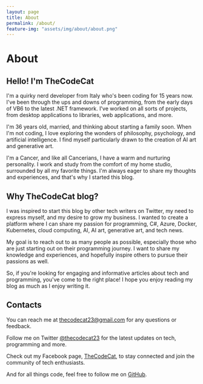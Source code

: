 ```yaml
---
layout: page
title: About
permalink: /about/
feature-img: "assets/img/about/about.png"
---
```


# About

## Hello! I'm TheCodeCat

I'm a quirky nerd developer from Italy who's been coding for 15 years now. I've been through the ups and downs of programming, from the early days of VB6 to the latest .NET framework. I've worked on all sorts of projects, from desktop applications to libraries, web applications, and more.

I'm 36 years old, married, and thinking about starting a family soon. When I'm not coding, I love exploring the wonders of philosophy, psychology, and artificial intelligence. I find myself particularly drawn to the creation of AI art and generative art.

I'm a Cancer, and like all Cancerians, I have a warm and nurturing personality. I work and study from the comfort of my home studio, surrounded by all my favorite things. I'm always eager to share my thoughts and experiences, and that's why I started this blog.

## Why TheCodeCat blog?

I was inspired to start this blog by other tech writers on Twitter, my need to express myself, and my desire to grow my business. I wanted to create a platform where I can share my passion for programming, C#, Azure, Docker, Kubernetes, cloud computing, AI, AI art, generative art, and tech news.

My goal is to reach out to as many people as possible, especially those who are just starting out on their programming journey. I want to share my knowledge and experiences, and hopefully inspire others to pursue their passions as well.

So, if you're looking for engaging and informative articles about tech and programming, you've come to the right place! I hope you enjoy reading my blog as much as I enjoy writing it.

## Contacts

You can reach me at [thecodecat23@gmail.com](mailto:thecodecat23@gmail.com) for any questions or feedback.

Follow me on Twitter [@thecodecat23](https://twitter.com/thecodecat23) for the latest updates on tech, programming and more.

Check out my Facebook page, [TheCodeCat](https://www.facebook.com/profile.php?id=100090223107344), to stay connected and join the community of tech enthusiasts.

And for all things code, feel free to follow me on [GitHub](https://github.com/thecodecat23).